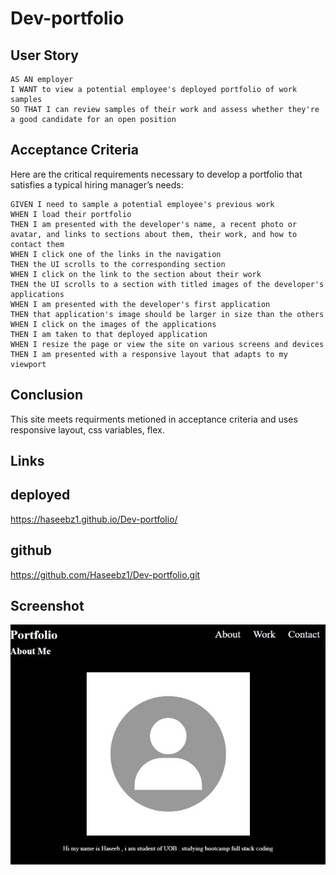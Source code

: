 # Dev-portfolio
## User Story

```
AS AN employer
I WANT to view a potential employee's deployed portfolio of work samples
SO THAT I can review samples of their work and assess whether they're a good candidate for an open position
```


## Acceptance Criteria

Here are the critical requirements necessary to develop a portfolio that satisfies a typical hiring manager’s needs:

```
GIVEN I need to sample a potential employee's previous work
WHEN I load their portfolio
THEN I am presented with the developer's name, a recent photo or avatar, and links to sections about them, their work, and how to contact them
WHEN I click one of the links in the navigation
THEN the UI scrolls to the corresponding section
WHEN I click on the link to the section about their work
THEN the UI scrolls to a section with titled images of the developer's applications
WHEN I am presented with the developer's first application
THEN that application's image should be larger in size than the others
WHEN I click on the images of the applications
THEN I am taken to that deployed application
WHEN I resize the page or view the site on various screens and devices
THEN I am presented with a responsive layout that adapts to my viewport
```
## Conclusion
This site meets requirments metioned in acceptance criteria and uses responsive layout, css variables, flex.

## Links

## deployed 
https://haseebz1.github.io/Dev-portfolio/

## github 
 https://github.com/Haseebz1/Dev-portfolio.git





## Screenshot
![Portfolio Image](./assets/portfolio.jpg)